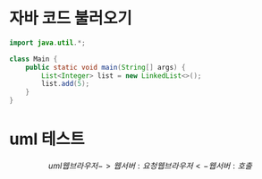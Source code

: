 # 자바 코드 불러오기
```java
import java.util.*;

class Main {
    public static void main(String[] args) {
        List<Integer> list = new LinkedList<>();
        list.add(5);
    }
}
```

# uml 테스트
$$uml
웹브라우저 -> 웹서버: 요청
웹브라우저 <- 웹서버: 호출
$$